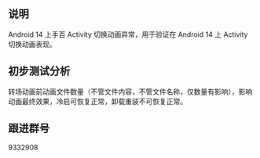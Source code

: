 ## 说明

Android 14 上手百 Activity 切换动画异常，用于验证在 Android 14 上 Activity 切换动画表现。

## 初步测试分析

转场动画前动画文件数量（不管文件内容，不管文件名称，仅数量有影响），影响动画最终效果，冷启可恢复正常，卸载重装不可恢复正常。

## 跟进群号

9332908